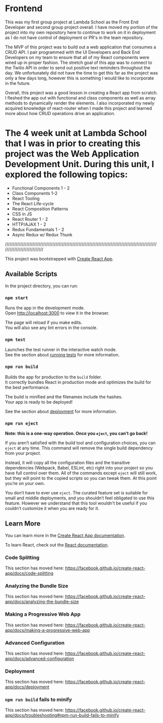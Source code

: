 # Frontend

This was my first group project at Lambda School as the Front End Developer and second group project overall. I have moved my portion of the project into my own repository here to continue to work on it in deployment as I do not have control of deployment or PR's in the team repository.

The MVP of this project was to build out a web application that consumes a CRUD API. I pair programmed with the UI Developers and Back End Developers on my team to ensure that all of my React components were wired up in proper fashion. The stretch goal of this app was to connect to the Twilio API in order to send out positive text reminders throughout the day. We unfortunately did not have the time to get this far as the project was only a few days long, however this is something I would like to incorporate in the future.

Overall, this project was a good lesson in creating a React app from scratch. I fleshed the app out with functional and class components as well as array methods to dynamically render the elements. I also incorporated my newly acquired knowledge of react-router when I made this project and learned more about how CRUD operations drive an application.

# The 4 week unit at Lambda School that I was in prior to creating this project was the Web Application Development Unit. During this unit, I explored the following topics:

- Functional Components 1 - 2
- Class Components 1-2
- React Tooling
- The React Life-cycle
- React Composition Patterns
- CSS in JS
- React Router 1 - 2
- HTTP/AJAX 1 - 2
- Redux Fundamentals 1 - 2
- Async Redux w/ Redux Thunk

////////////////////////////////////////////////////////////////////////////////////////////////////////////////////////////

This project was bootstrapped with [Create React App](https://github.com/facebook/create-react-app).

## Available Scripts

In the project directory, you can run:

### `npm start`

Runs the app in the development mode.<br>
Open [http://localhost:3000](http://localhost:3000) to view it in the browser.

The page will reload if you make edits.<br>
You will also see any lint errors in the console.

### `npm test`

Launches the test runner in the interactive watch mode.<br>
See the section about [running tests](https://facebook.github.io/create-react-app/docs/running-tests) for more information.

### `npm run build`

Builds the app for production to the `build` folder.<br>
It correctly bundles React in production mode and optimizes the build for the best performance.

The build is minified and the filenames include the hashes.<br>
Your app is ready to be deployed!

See the section about [deployment](https://facebook.github.io/create-react-app/docs/deployment) for more information.

### `npm run eject`

**Note: this is a one-way operation. Once you `eject`, you can’t go back!**

If you aren’t satisfied with the build tool and configuration choices, you can `eject` at any time. This command will remove the single build dependency from your project.

Instead, it will copy all the configuration files and the transitive dependencies (Webpack, Babel, ESLint, etc) right into your project so you have full control over them. All of the commands except `eject` will still work, but they will point to the copied scripts so you can tweak them. At this point you’re on your own.

You don’t have to ever use `eject`. The curated feature set is suitable for small and middle deployments, and you shouldn’t feel obligated to use this feature. However we understand that this tool wouldn’t be useful if you couldn’t customize it when you are ready for it.

## Learn More

You can learn more in the [Create React App documentation](https://facebook.github.io/create-react-app/docs/getting-started).

To learn React, check out the [React documentation](https://reactjs.org/).

### Code Splitting

This section has moved here: https://facebook.github.io/create-react-app/docs/code-splitting

### Analyzing the Bundle Size

This section has moved here: https://facebook.github.io/create-react-app/docs/analyzing-the-bundle-size

### Making a Progressive Web App

This section has moved here: https://facebook.github.io/create-react-app/docs/making-a-progressive-web-app

### Advanced Configuration

This section has moved here: https://facebook.github.io/create-react-app/docs/advanced-configuration

### Deployment

This section has moved here: https://facebook.github.io/create-react-app/docs/deployment

### `npm run build` fails to minify

This section has moved here: https://facebook.github.io/create-react-app/docs/troubleshooting#npm-run-build-fails-to-minify

